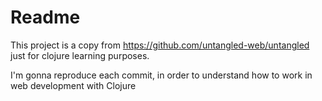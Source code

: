 Readme
======
This project is a copy from https://github.com/untangled-web/untangled just for clojure learning purposes.

I'm gonna reproduce each commit, in order to understand how to work in web development with Clojure
